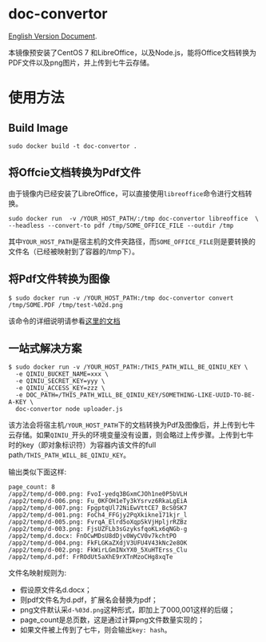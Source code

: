 doc-convertor
====================

[English Version Document](README_en.md).

本镜像预安装了CentOS 7 和LibreOffice，以及Node.js，能将Office文档转换为PDF文件以及png图片，并上传到七牛云存储。

# 使用方法

## Build Image

```
sudo docker build -t doc-convertor .
```

## 将Offcie文档转换为Pdf文件

由于镜像内已经安装了LibreOffice，可以直接使用`libreoffice`命令进行文档转换。

```
sudo docker run  -v /YOUR_HOST_PATH/:/tmp doc-convertor libreoffice  \
--headless --convert-to pdf /tmp/SOME_OFFICE_FILE --outdir /tmp
```

其中`YOUR_HOST_PATH`是宿主机的文件夹路径，而`SOME_OFFICE_FILE`则是要转换的文件名（已经被映射到了容器的/tmp下）。

## 将Pdf文件转换为图像

```
$ sudo docker run -v /YOUR_HOST_PATH:/tmp doc-convertor convert /tmp/SOME.PDF /tmp/test-%02d.png
```

该命令的详细说明请参看[这里的文档](http://www.imagemagick.org/script/command-line-processing.php)


## 一站式解决方案

```
$ sudo docker run -v /YOUR_HOST_PATH:/THIS_PATH_WILL_BE_QINIU_KEY \
  -e QINIU_BUCKET_NAME=xxx \
  -e QINIU_SECRET_KEY=yyy \
  -e QINIU_ACCESS_KEY=zzz \
  -e DOC_PATH=/THIS_PATH_WILL_BE_QINIU_KEY/SOMETHING-LIKE-UUID-TO-BE-A-KEY \
  doc-convertor node uploader.js
```

该方法会将宿主机`/YOUR_HOST_PATH`下的文档转换为Pdf及图像后，并上传到七牛云存储。如果`QINIU_`开头的环境变量没有设置，则会略过上传步骤。上传到七牛时的key（即对象标识符）为容器内该文件的full path`/THIS_PATH_WILL_BE_QINIU_KEY`。

输出类似下面这样:

```
page_count: 8
/app2/temp/d-000.png: FvoI-yedq3BGxmCJOh1ne0P5bVLH
/app2/temp/d-006.png: Fu_0KFOH1eTy3kYsrvz6RkaLgEiA
/app2/temp/d-007.png: FpgptqUl72NiEwVttCE7_BcS0SK7
/app2/temp/d-001.png: FoCh4_FFGjy2PqXkikne171kjr_l
/app2/temp/d-005.png: FvrqA_Elrd5oXqpSkVjHpljrRZBz
/app2/temp/d-003.png: FjsUZFLb3sGzyksfqoKLx6qNGb-g
/app2/temp/d.docx: FnOCwMDsU8dDjv0WyCV0v7kchtPO
/app2/temp/d-004.png: FkFLGKaZXdjV3UFU4V43kNc2e8OK
/app2/temp/d-002.png: FkWirLGmINxYX0_5XuHTErss_Clu
/app2/temp/d.pdf: FrROdUt5aXhE9rXTnMzoCHg8xqTe
```

文件名映射规则为:

* 假设原文件名d.docx；
* 则pdf文件名为d.pdf，扩展名会替换为pdf；
* png文件默认采`d-%03d.png`这种形式，即加上了000,001这样的后缀；
* page_count是总页数，这是通过计算png文件数量实现的；
* 如果文件被上传到了七牛，则会输出`key: hash`。
